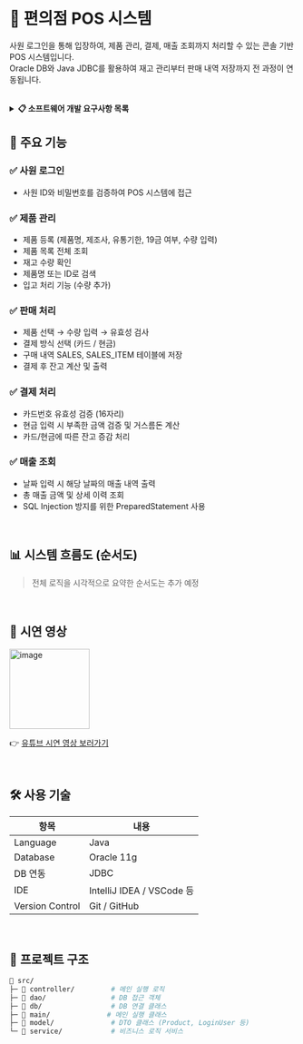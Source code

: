 # 🏪 편의점 POS 시스템

사원 로그인을 통해 입장하여, 제품 관리, 결제, 매출 조회까지 처리할 수 있는 콘솔 기반 POS 시스템입니다.  
Oracle DB와 Java JDBC를 활용하여 재고 관리부터 판매 내역 저장까지 전 과정이 연동됩니다.

<br/>

<details>
<summary><strong>📋 소프트웨어 개발 요구사항 목록 </strong></summary>

<br>

- 개발언어 : Java (Oracle DB 기반)
1. 시작 시 로그인 창
2. 로그인 창 : 개인아이디, 패스워드를 입력
3. 로그인 후 화면에 개인정보를 표시 (사원 : KarL 안녕하세요.)
4. 사원이 맞는지 확인 : 확인을 하면 시간 체크
5. 로그인 후 : 사원정보가 자동저장(로그인 날짜, 시간, 이름)
6. 시급은 (분당으로 계산) : 11,000 원
7. 현재 잔고는 1,234,000 원으로 유지
8. 화면에 제품 입력 메뉴를 만듦.
9. 제품을 입력  
   - 편의점 재고를 확인
10. 제품 메뉴 구성
11. (1) 제품명입력, (2) 제조회사입력, (3) 유통기한입력, (4) 19금물품유무, (5) 가격
12. 19금 물품은 계산 시 주민등록검사 확인 메뉴가 있어야 함  
    예: 담배가 입력 시 19금 물품 처리를 해야 하며, 19금 확인을 입력해야 계산이 됨
13. 최소 제품은 10개 입력
14. 제품 확인 메뉴 만듦.
15. 재고 확인 선택 시 콘솔창에 *를 통해서 개수를 보여줌  
    예:  
    빵 : ******* (x개)  
    우유 : ******* (x개)
16. 물품 입고 메뉴 만듦.
17. 랜덤하게 물품 도착하게 만듦.
18. 물품이 입고 되었을 때, 화면에 제품 메뉴 구성에서 입력창으로 입력
19. 입고 후 재고 상태도 값들이 변화
20. 계산 메뉴 구성
21. 고객이 제품을 구매하는 것처럼 만들어서 가격이 나오도록 하고 물건을 선택하게 하여 재고를 업데이트
22. 고객이 카드를 제출 시 카드 입력 후 가격을 빼서, 잔고를 업데이트
23. 고객이 현금 제출 시 현금 입력 후 거스름돈을 계산하게 해준 후 잔고를 업데이트
24. 19금 물품인 경우 확인 메뉴를 통해서 체크
25. 종료 후 근무시간(분)을 출력 후 오늘 일당을 계산
26. 유통기한이 지난 제품은 계산 시 유통기한이 지났음을 알림
27. 제품을 찾는 메뉴를 만들어서 제품을 찾을 수 있도록 함
28. 원하는 날짜를 매출 정보를 알 수 있도록 메뉴를 생성 (매출 TABLE 만들어야 한다)
29. 종료 후 화면에 인사말 표시 (사원 : KarL 빠이 10,000원 나의 시급)
30. 하루 일당 출력

</details>


## 📌 주요 기능

### ✅ 사원 로그인
- 사원 ID와 비밀번호를 검증하여 POS 시스템에 접근

### ✅ 제품 관리
- 제품 등록 (제품명, 제조사, 유통기한, 19금 여부, 수량 입력)
- 제품 목록 전체 조회
- 재고 수량 확인
- 제품명 또는 ID로 검색
- 입고 처리 기능 (수량 추가)

### ✅ 판매 처리
- 제품 선택 → 수량 입력 → 유효성 검사
- 결제 방식 선택 (카드 / 현금)
- 구매 내역 SALES, SALES_ITEM 테이블에 저장
- 결제 후 잔고 계산 및 출력

### ✅ 결제 처리
- 카드번호 유효성 검증 (16자리)
- 현금 입력 시 부족한 금액 검증 및 거스름돈 계산
- 카드/현금에 따른 잔고 증감 처리

### ✅ 매출 조회
- 날짜 입력 시 해당 날짜의 매출 내역 출력
- 총 매출 금액 및 상세 이력 조회
- SQL Injection 방지를 위한 PreparedStatement 사용

<br/>

## 📊 시스템 흐름도 (순서도)

> 전체 로직을 시각적으로 요약한 순서도는 추가 예정

<br/>

## 🎥 시연 영상
<img width="141" height="141" alt="image" src="https://github.com/user-attachments/assets/5ca86d6c-57b5-4119-9c1c-8e1d57fb6ede" />

👉 [유튜브 시연 영상 보러가기](https://youtu.be/6yR4x5Z8FTA?si=SfxV2d8ZBIs-gXYl)  

<br/>

## 🛠 사용 기술

| 항목         | 내용                         |
|--------------|------------------------------|
| Language     | Java                         |
| Database     | Oracle 11g                   |
| DB 연동       | JDBC                         |
| IDE          | IntelliJ IDEA / VSCode 등    |
| Version Control | Git / GitHub              |

<br/>

## 📂 프로젝트 구조

```bash
📁 src/
├─ 📁 controller/         # 메인 실행 로직
├─ 📁 dao/                # DB 접근 객체
├─ 📁 db/                 # DB 연결 클래스
├─ 📁 main/              # 메인 실행 클래스
├─ 📁 model/              # DTO 클래스 (Product, LoginUser 등)
└─ 📁 service/            # 비즈니스 로직 서비스
